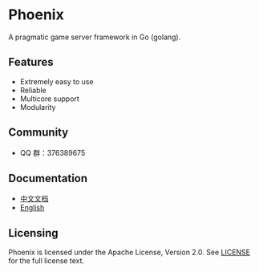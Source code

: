 Phoenix
====
A pragmatic game server framework in Go (golang).

Features
---------

* Extremely easy to use
* Reliable
* Multicore support
* Modularity

Community
---------

* QQ 群：376389675

Documentation
---------

* [中文文档](https://github.com/keyuquan/phoenix/blob/master/TUTORIAL_ZH.md)
* [English](https://github.com/keyuquan/phoenix/blob/master/TUTORIAL_EN.md)

Licensing
---------

Phoenix is licensed under the Apache License, Version 2.0. See [LICENSE](https://github.com/keyuquan/phoenix/blob/master/LICENSE) for the full license text.
